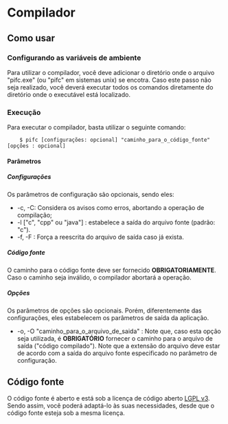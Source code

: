# Compilador

## Como usar

### Configurando as variáveis de ambiente

Para utilizar o compilador, você deve adicionar o diretório onde o arquivo "pifc.exe" (ou "pifc" em sistemas unix) se encotra. Caso este passo não seja realizado, você deverá executar todos os comandos diretamente do diretório onde o executável está localizado.

### Execução 

Para executar o compilador, basta utilizar o seguinte comando:

```
	$ pifc [configurações: opcional] "caminho_para_o_código_fonte" [opções : opcional]
```

#### Parâmetros

##### Configurações

Os parâmetros de configuração são opcionais, sendo eles:

- -c, -C: Considera os avisos como erros, abortando a operação de compilação;
- -l ["c", "cpp" ou "java"] : estabelece a saída do arquivo fonte (padrão: "c").
- -f, -F : Força a reescrita do arquivo de saída caso já exista.

##### Código fonte

O caminho para o código fonte deve ser fornecido **OBRIGATORIAMENTE**. Caso o caminho seja inválido, o compilador abortará a operação.

##### Opções

Os parâmetros de opções são opcionais. Porém, diferentemente das configurações, eles estabelecem os parâmetros de saída da aplicação.

- -o, -O "caminho_para_o_arquivo_de_saida" : Note que, caso esta opção seja utilizada, é **OBRIGATÓRIO** fornecer o caminho para o arquivo de saída ("código compilado"). Note que a extensão do arquivo deve estar de acordo com a saída do arquivo fonte especificado no parâmetro de configuração.

## Código fonte

O código fonte é aberto e está sob a licença de código aberto [LGPL v3](https://github.com/mauromascarenhas/PIF/blob/master/LICENCE). Sendo assim, você poderá adaptá-lo às suas necessidades, desde que o código fonte esteja sob a mesma licença.

